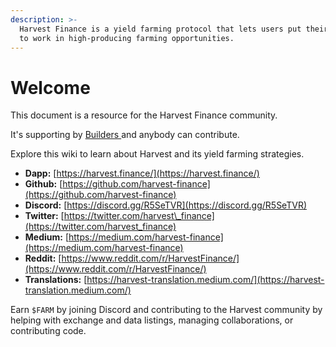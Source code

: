 ```yaml
---
description: >-
  Harvest Finance is a yield farming protocol that lets users put their assets
  to work in high-producing farming opportunities.
---
```


# Welcome

This document is a resource for the Harvest Finance community.

It's supporting by [Builders ](builders.md)and anybody can contribute.

Explore this wiki to learn about Harvest and its yield farming strategies.

* **Dapp:** [https://harvest.finance/](https://harvest.finance/)
* **Github:** [https://github.com/harvest-finance](https://github.com/harvest-finance)
* **Discord:** [https://discord.gg/R5SeTVR](https://discord.gg/R5SeTVR)
* **Twitter:** [https://twitter.com/harvest\_finance](https://twitter.com/harvest_finance)
* **Medium:** [https://medium.com/harvest-finance](https://medium.com/harvest-finance)
* **Reddit:** [https://www.reddit.com/r/HarvestFinance/](https://www.reddit.com/r/HarvestFinance/)
* **Translations:** [https://harvest-translation.medium.com/](https://harvest-translation.medium.com/)

 Earn `$FARM` by joining Discord and contributing to the Harvest community by helping with exchange and data listings, managing collaborations, or contributing code.



